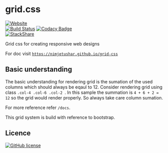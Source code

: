 # grid.css

[![Website](https://img.shields.io/website-up-down-green-red/https/shields.io.svg?label=my-website)](https://nimjetushar.github.io/grid-css/)
<br/>
[![Build Status](https://semaphoreci.com/api/v1/nimjetushar/grid-css/branches/master/shields_badge.svg)](https://semaphoreci.com/nimjetushar/grid-css)
[![Codacy Badge](https://api.codacy.com/project/badge/Grade/200ab1bddb7641ae8a9c35b4389382ef)](https://www.codacy.com/app/tushar/grid-css?utm_source=github.com&amp;utm_medium=referral&amp;utm_content=nimjetushar/grid-css&amp;utm_campaign=Badge_Grade)
<br/>
[![StackShare](https://img.shields.io/badge/tech-stack-0690fa.svg?style=flat)](https://stackshare.io/nimjetushar/grid-css)

Grid css for creating responsive web designs

For doc visit [`https://nimjetushar.github.io/grid-css`](https://nimjetushar.github.io/grid-css)

## Basic understanding

The basic understanding for rendering grid is the sumation of the used columns which should always be eqaul to 12.
Consider rendering grid using class ```.col-4 .col-6 .col-2 ```. In this sample the summation is ``` 4 + 6 + 2 = 12 ``` so the grid would render properly. So always take care column sumation.

For more reference refer ``` /docs ```.

This grid system is build with reference to bootstrap.

## Licence

[![GitHub license](https://img.shields.io/github/license/nimjetushar/grid-css.svg)](https://github.com/nimjetushar/grid-css/blob/master/LICENSE) 
